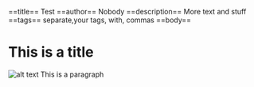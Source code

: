 ==title==
Test
==author==
Nobody
==description==
More text and stuff
==tags==
separate,your tags, with, commas
==body==
# This is a title
![alt text](picture.jpg "Awesome picture")
This is a paragraph
